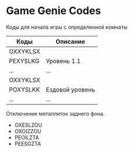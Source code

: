 # Game Genie Codes

Коды для начала игры с определенной комнаты

|Коды|Описание|
|---|---|
|OXXYKLSX| |
|PEXYSLKG| Уровень 1.1 |
|...|...|
|OXXYKLSX| |
|POXYSLKK| Ездовой уровень |
|...|...|

Отключение метаплиток заднего фона.

- OXESLZOU
- OXOIZZOU
- PEOILZTA
- PEESGZTA

